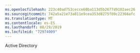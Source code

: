 ```yaml
---
ms.openlocfilehash: 223c40ad753cecce60ba113d5b2677d9102aec26
ms.sourcegitcommit: 742a5a21e73a811e9cea353d8275f09c22366afc
ms.translationtype: MT
ms.contentlocale: es-ES
ms.lasthandoff: 08/29/2019
ms.locfileid: "72974009"
---
```

Active Directory